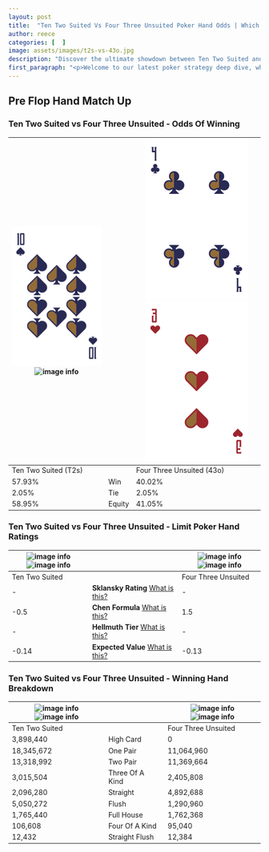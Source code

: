 ```yaml
---
layout: post
title:  "Ten Two Suited Vs Four Three Unsuited Poker Hand Odds | Which Is The Better Hand In Poker? A Complete Guide"
author: reece
categories: [  ]
image: assets/images/t2s-vs-43o.jpg
description: "Discover the ultimate showdown between Ten Two Suited and Four Three Unsuited in poker! Uncover the odds, strategies, and scenarios where one hand triumphs over the other. Get ready to up your poker game with this thrilling analysis."
first_paragraph: "<p>Welcome to our latest poker strategy deep dive, where we're pitting two distinct hands against each other in a high-stakes showdown: Ten Two Suited vs Four Three Unsuited.</p><p>In the dynamic world of poker, every decision counts, and knowing which hand holds the upper hand is key to your success at the table.</p><p>In this article, we'll dissect these two hands, explore the scenarios where one dominates the other, and equip you with the knowledge to make strategic choices that can tip the odds in your favor.</p><p>Get ready to unravel the intriguing dynamics of these poker hands and elevate your game to new heights.</p>"
---
```




[comment]: # (sp0)

## Pre Flop Hand Match Up

<div class="table hand-ratings" markdown="1"> 



### Ten Two Suited vs Four Three Unsuited - Odds Of Winning


    
| ![image info](assets/images/hand1/t.png) ![image info](assets/images/hand1/2s.png) |  | ![image info](assets/images/hand2/4.png) ![image info](assets/images/hand2/3o.png) |
| -------- | -------- | -------- |
| Ten Two Suited (T2s) |  | Four Three Unsuited (43o) |
| 57.93% | Win | 40.02% |
| 2.05% | Tie | 2.05% |
| 58.95% | Equity | 41.05% |




[comment]: # (sp1)



### Ten Two Suited vs Four Three Unsuited - Limit Poker Hand Ratings


    
| ![image info](https://www.riverpairs.com/assets/images/hand1/t.png) ![image info](https://www.riverpairs.com/assets/images/hand1/2s.png) |  | ![image info](https://www.riverpairs.com/assets/images/hand2/4.png) ![image info](https://www.riverpairs.com/assets/images/hand2/3o.png) |
| -------- | -------- | -------- |
| Ten Two Suited |  | Four Three Unsuited |
| - | **Sklansky Rating** [What is this?](/sklansky-rating-explained) | - |
| -0.5 | **Chen Formula** [What is this?](/chen-formula-explained) | 1.5 |
| - | **Hellmuth Tier** [What is this?](/Hellmuth-tier-explained) | - |
| -0.14 | **Expected Value** [What is this?](/expected-value-explained) | -0.13 |




[comment]: # (sp2)



### Ten Two Suited vs Four Three Unsuited - Winning Hand Breakdown


    
| ![image info](https://www.riverpairs.com/assets/images/hand1/t.png) ![image info](https://www.riverpairs.com/assets/images/hand1/2s.png) |  | ![image info](https://www.riverpairs.com/assets/images/hand2/4.png) ![image info](https://www.riverpairs.com/assets/images/hand2/3o.png) |
| -------- | -------- | -------- |
| Ten Two Suited |  | Four Three Unsuited |
| 3,898,440 | High Card | 0 |
| 18,345,672 | One Pair | 11,064,960 |
| 13,318,992 | Two Pair | 11,369,664 |
| 3,015,504 | Three Of A Kind | 2,405,808 |
| 2,096,280 | Straight | 4,892,688 |
| 5,050,272 | Flush | 1,290,960 |
| 1,765,440 | Full House | 1,762,368 |
| 106,608 | Four Of A Kind | 95,040 |
| 12,432 | Straight Flush | 12,384 |




[comment]: # (sp3)



</div>

[comment]: # (sp4)



[comment]: # (sp5)

